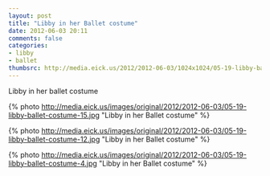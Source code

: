 ```yaml
---
layout: post
title: "Libby in her Ballet costume"
date: 2012-06-03 20:11
comments: false
categories: 
- libby
- ballet
thumbsrc: http://media.eick.us/2012/2012-06-03/1024x1024/05-19-libby-ballet-costume-12.jpg
---
```

Libby in her ballet costume



{% photo http://media.eick.us/images/original/2012/2012-06-03/05-19-libby-ballet-costume-15.jpg "Libby in her  Ballet costume" %}





{% photo http://media.eick.us/images/original/2012/2012-06-03/05-19-libby-ballet-costume-12.jpg "Libby in her  Ballet costume" %}





{% photo http://media.eick.us/images/original/2012/2012-06-03/05-19-libby-ballet-costume-4.jpg "Libby in her  Ballet costume" %}

